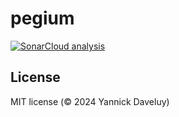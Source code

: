 pegium
==========

[![SonarCloud analysis](https://github.com/ydaveluy/pegium/actions/workflows/sonarcloud.yml/badge.svg)](https://github.com/ydaveluy/pegium/actions/workflows/sonarcloud.yml)

License
-------

MIT license (© 2024 Yannick Daveluy)
